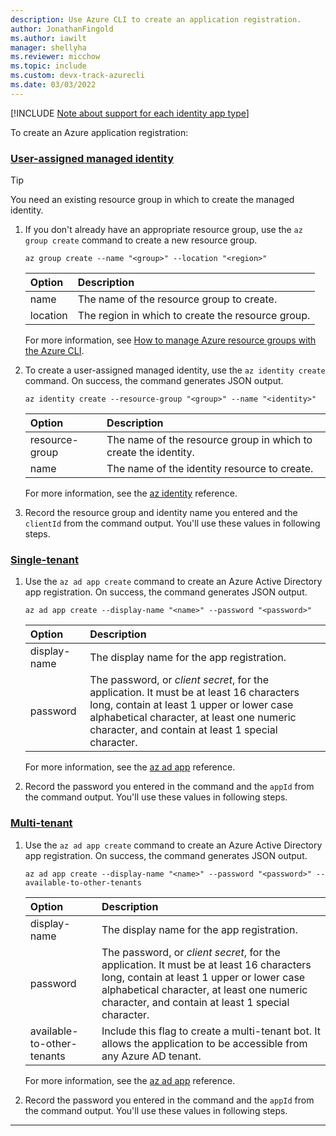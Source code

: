 ```yaml
---
description: Use Azure CLI to create an application registration.
author: JonathanFingold
ms.author: iawilt
manager: shellyha
ms.reviewer: micchow
ms.topic: include
ms.custom: devx-track-azurecli
ms.date: 03/03/2022
---
```


[!INCLUDE [Note about support for each identity app type](../azure-bot-resource/identity-app-type-support.md)]

To create an Azure application registration:

### [User-assigned managed identity](#tab/userassigned)

> [!TIP]
> You need an existing resource group in which to create the managed identity.

1. If you don't already have an appropriate resource group, use the `az group create` command to create a new resource group.

    ```azurecli
    az group create --name "<group>" --location "<region>"
    ```

    | Option   | Description                                       |
    |:---------|:--------------------------------------------------|
    | name     | The name of the resource group to create.         |
    | location | The region in which to create the resource group. |

    For more information, see [How to manage Azure resource groups with the Azure CLI](/cli/azure/manage-azure-groups-azure-cli).

1. To create a user-assigned managed identity, use the `az identity create` command.
    On success, the command generates JSON output.

    ```azurecli
    az identity create --resource-group "<group>" --name "<identity>"
    ```

    | Option         | Description                                                     |
    |:---------------|:----------------------------------------------------------------|
    | resource-group | The name of the resource group in which to create the identity. |
    | name           | The name of the identity resource to create.                    |

    For more information, see the [az identity](/cli/azure/identity) reference.

1. Record the resource group and identity name you entered and the `clientId` from the command output.
    You'll use these values in following steps.

### [Single-tenant](#tab/singletenant)

1. Use the `az ad app create` command to create an Azure Active Directory app registration.
    On success, the command generates JSON output.

    ```azurecli
    az ad app create --display-name "<name>" --password "<password>"
    ```
  
    | Option | Description |
    |:-|:-|
    | display-name | The display name for the app registration. |
    | password | The password, or _client secret_, for the application. It must be at least 16 characters long, contain at least 1 upper or lower case alphabetical character, at least one numeric character, and contain at least 1 special character. |

    For more information, see the [az ad app](/cli/azure/ad/app) reference.

1. Record the password you entered in the command and the `appId` from the command output.
    You'll use these values in following steps.

### [Multi-tenant](#tab/multitenant)

1. Use the `az ad app create` command to create an Azure Active Directory app registration.
    On success, the command generates JSON output.

    ```azurecli
    az ad app create --display-name "<name>" --password "<password>" --available-to-other-tenants
    ```

    | Option | Description |
    |:-|:-|
    | display-name | The display name for the app registration. |
    | password | The password, or _client secret_, for the application. It must be at least 16 characters long, contain at least 1 upper or lower case alphabetical character, at least one numeric character, and contain at least 1 special character. |
    | available-to-other-tenants | Include this flag to create a multi-tenant bot. It allows the application to be accessible from any Azure AD tenant. |

    For more information, see the [az ad app](/cli/azure/ad/app) reference.

1. Record the password you entered in the command and the `appId` from the command output.
    You'll use these values in following steps.

---
